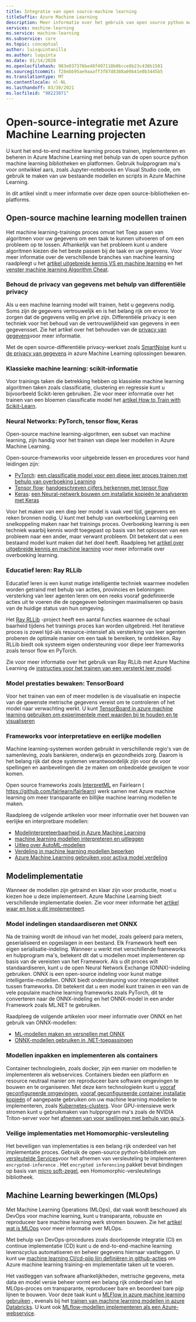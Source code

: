 ```yaml
---
title: Integratie van open source-machine learning
titleSuffix: Azure Machine Learning
description: Meer informatie over het gebruik van open source python machine learning frameworks om end-to-end machine learning oplossingen in Azure Machine Learning te trainen, implementeren en beheren.
services: machine-learning
ms.service: machine-learning
ms.subservice: core
ms.topic: conceptual
author: luisquintanilla
ms.author: luquinta
ms.date: 01/14/2020
ms.openlocfilehash: 983e037376be48f497118b06cce8b23c430b1501
ms.sourcegitcommit: f28ebb95ae9aaaff3f87d8388a09b41e0b3445b5
ms.translationtype: MT
ms.contentlocale: nl-NL
ms.lasthandoff: 03/30/2021
ms.locfileid: "98223071"
---
```

# <a name="open-source-integration-with-azure-machine-learning-projects"></a>Open-source-integratie met Azure Machine Learning projecten

U kunt het end-to-end machine learning proces trainen, implementeren en beheren in Azure Machine Learning met behulp van de open source python machine learning bibliotheken en platformen.  Gebruik hulpprogram ma's voor ontwikkel aars, zoals Jupyter-notebooks en Visual Studio code, om gebruik te maken van uw bestaande modellen en scripts in Azure Machine Learning.  

In dit artikel vindt u meer informatie over deze open source-bibliotheken en-platforms.

## <a name="train-open-source-machine-learning-models"></a>Open-source machine learning modellen trainen

Het machine learning-trainings proces omvat het Toep assen van algoritmen voor uw gegevens om een taak te kunnen uitvoeren of om een probleem op te lossen. Afhankelijk van het probleem kunt u andere algoritmen kiezen die het beste passen bij de taak en uw gegevens. Voor meer informatie over de verschillende branches van machine learning raadpleegt u het [artikel uitgebreide kennis VS en machine learning](./concept-deep-learning-vs-machine-learning.md) en het [venster machine learning Algorithm Cheat](algorithm-cheat-sheet.md).

### <a name="preserve-data-privacy-using-differential-privacy"></a>Behoud de privacy van gegevens met behulp van differentiële privacy

Als u een machine learning model wilt trainen, hebt u gegevens nodig. Soms zijn de gegevens vertrouwelijk en is het belang rijk om ervoor te zorgen dat de gegevens veilig en privé zijn. Differentiële privacy is een techniek voor het behoud van de vertrouwelijkheid van gegevens in een gegevensset. Zie het artikel over het behouden van de [privacy van gegevens](concept-differential-privacy.md)voor meer informatie. 

Met de open source-differentiële privacy-werkset zoals [SmartNoise](https://github.com/opendifferentialprivacy/smartnoise-core-python) kunt u [de privacy van gegevens](how-to-differential-privacy.md) in azure Machine Learning oplossingen bewaren.

### <a name="classical-machine-learning-scikit-learn"></a>Klassieke machine learning: scikit-informatie

Voor trainings taken die betrekking hebben op klassieke machine learning algoritmen taken zoals classificatie, clustering en regressie kunt u bijvoorbeeld Scikit-leren gebruiken. Zie voor meer informatie over het trainen van een bloemen classificatie model het [artikel How to Train with Scikit-Learn](how-to-train-scikit-learn.md).

### <a name="neural-networks-pytorch-tensorflow-keras"></a>Neural Networks: PyTorch, tensor flow, Keras

Open-source machine learning-algoritmen, een subset van machine learning, zijn handig voor het trainen van diepe leer modellen in Azure Machine Learning.

Open-source-frameworks voor uitgebreide lessen en procedures voor hand leidingen zijn:

 *  [PyTorch](https://github.com/pytorch/pytorch): [een classificatie model voor een diepe leer proces trainen met behulp van overboeking Learning](how-to-train-pytorch.md) 
 *  [Tensor flow](https://github.com/tensorflow/tensorflow): [handgeschreven cijfers herkennen met tensor flow](how-to-train-tensorflow.md)
 *  [Keras](https://github.com/keras-team/keras): [een Neural-netwerk bouwen om installatie kopieën te analyseren met Keras](how-to-train-keras.md)

Voor het maken van een diep leer model is vaak veel tijd, gegevens en reken bronnen nodig. U kunt met behulp van overboeking Learning een snelkoppeling maken naar het trainings proces. Overboeking learning is een techniek waarbij kennis wordt toegepast op basis van het oplossen van een probleem naar een ander, maar verwant probleem. Dit betekent dat u een bestaand model kunt maken dat het doel heeft. Raadpleeg het [artikel over uitgebreide kennis en machine learning](concept-deep-learning-vs-machine-learning.md#what-is-transfer-learning) voor meer informatie over overboeking learning.

### <a name="reinforcement-learning-ray-rllib"></a>Educatief leren: Ray RLLib

Educatief leren is een kunst matige intelligentie techniek waarmee modellen worden getraind met behulp van acties, provincies en beloningen: versterking van leer agenten leren om een reeks vooraf gedefinieerde acties uit te voeren die de opgegeven beloningen maximaliseren op basis van de huidige status van hun omgeving. 

Het [Ray RLLib](https://github.com/ray-project/ray) -project heeft een aantal functies waarmee de schaal baarheid tijdens het trainings proces kan worden uitgebreid. Het iteratieve proces is zowel tijd-als resource-intensief als versterking van leer agenten proberen de optimale manier om een taak te bereiken, te ontdekken.  Ray RLLib biedt ook systeem eigen ondersteuning voor diepe leer frameworks zoals tensor flow en PyTorch.  

Zie voor meer informatie over het gebruik van Ray RLLib met Azure Machine Learning de [instructies voor het trainen van een versterkt leer model](how-to-use-reinforcement-learning.md).

### <a name="monitor-model-performance-tensorboard"></a>Model prestaties bewaken: TensorBoard

Voor het trainen van een of meer modellen is de visualisatie en inspectie van de gewenste metrische gegevens vereist om te controleren of het model naar verwachting werkt. U kunt [TensorBoard in azure machine learning gebruiken om experimentele meet waarden bij te houden en te visualiseren](./how-to-monitor-tensorboard.md)

### <a name="frameworks-for-interpretable-and-fair-models"></a>Frameworks voor interpretatieve en eerlijke modellen

Machine learning-systemen worden gebruikt in verschillende regio's van de samenleving, zoals bankieren, onderwijs en gezondheids zorg. Daarom is het belang rijk dat deze systemen verantwoordelijk zijn voor de voor spellingen en aanbevelingen die ze maken om onbedoelde gevolgen te voor komen.

Open source frameworks zoals [InterpretML](https://github.com/interpretml/interpret/) en Fairlearn ( https://github.com/fairlearn/fairlearn) werk samen met Azure machine learning om meer transparante en billijke machine learning modellen te maken.

Raadpleeg de volgende artikelen voor meer informatie over het bouwen van eerlijke en interpretbare modellen:

- [Modelinterpreteerbaarheid in Azure Machine Learning](how-to-machine-learning-interpretability.md)
- [machine learning modellen interpreteren en uitleggen](how-to-machine-learning-interpretability-aml.md)
- [Uitleg over AutoML-modellen](how-to-machine-learning-interpretability-automl.md)
- [Verdeling in machine learning modellen beperken](concept-fairness-ml.md)
- [Azure Machine Learning gebruiken voor activa model verdeling](how-to-machine-learning-fairness-aml.md)

## <a name="model-deployment"></a>Modelimplementatie

Wanneer de modellen zijn getraind en klaar zijn voor productie, moet u kiezen hoe u deze implementeert. Azure Machine Learning biedt verschillende implementatie doelen. Zie voor meer informatie het [artikel waar en hoe u dit implementeert](./how-to-deploy-and-where.md).

### <a name="standardize-model-formats-with-onnx"></a>Model indelingen standaardiseren met ONNX

Na de training wordt de inhoud van het model, zoals geleerd para meters, geserialiseerd en opgeslagen in een bestand. Elk Framework heeft een eigen serialisatie-indeling. Wanneer u werkt met verschillende frameworks en hulpprogram ma's, betekent dit dat u modellen moet implementeren op basis van de vereisten van het Framework. Als u dit proces wilt standaardiseren, kunt u de open Neural Network Exchange (ONNX)-indeling gebruiken. ONNX is een open-source indeling voor kunst matige intelligentie-modellen. ONNX biedt ondersteuning voor interoperabiliteit tussen frameworks. Dit betekent dat u een model kunt trainen in een van de vele populaire machine learning frameworks zoals PyTorch, dit te converteren naar de ONNX-indeling en het ONNX-model in een ander Framework zoals ML.NET te gebruiken.

Raadpleeg de volgende artikelen voor meer informatie over ONNX en het gebruik van ONNX-modellen:

- [ML-modellen maken en versnellen met ONNX](concept-onnx.md)
- [ONNX-modellen gebruiken in .NET-toepassingen](how-to-use-automl-onnx-model-dotnet.md)

### <a name="package-and-deploy-models-as-containers"></a>Modellen inpakken en implementeren als containers

Container technologieën, zoals docker, zijn een manier om modellen te implementeren als webservices. Containers bieden een platform en resource neutraal manier om reproduceer bare software omgevingen te bouwen en te organiseren. Met deze kern technologieën kunt u [vooraf geconfigureerde omgevingen](./how-to-use-environments.md), [vooraf geconfigureerde container installatie kopieën](./how-to-deploy-custom-docker-image.md) of aangepaste gebruiken om uw machine learning modellen te implementeren, zoals [Kubernetes-clusters](./how-to-deploy-azure-kubernetes-service.md?tabs=python). Voor GPU-intensieve werk stromen kunt u gebruikmaken van hulpprogram ma's zoals de NVIDIA Triton-server voor het [afnemen van voor spellingen met behulp van gpu's](how-to-deploy-with-triton.md?tabs=python).

### <a name="secure-deployments-with-homomorphic-encryption"></a>Veilige implementaties met Homomorphic-versleuteling

Het beveiligen van implementaties is een belang rijk onderdeel van het implementatie proces. Gebruik de open-source python-bibliotheek om [versleutelde Services](how-to-homomorphic-encryption-seal.md)voor het afnemen van versleuteling te implementeren `encrypted-inference` . Het `encrypted inferencing` pakket bevat bindingen op basis van [micro soft-zegel](https://github.com/Microsoft/SEAL), een Homomorphic-versleutelings bibliotheek.

## <a name="machine-learning-operations-mlops"></a>Machine Learning bewerkingen (MLOps)

Met Machine Learning Operations (MLOps), dat vaak wordt beschouwd als DevOps voor machine learning, kunt u transparante, robuuste en reproduceer bare machine learning werk stromen bouwen. Zie het [artikel wat is MLOps](./concept-model-management-and-deployment.md) voor meer informatie over MLOps. 

Met behulp van DevOps-procedures zoals doorlopende integratie (CI) en continue implementatie (CD) kunt u de end-to-end-machine learning levenscyclus automatiseren en beheer gegevens hiernaar vastleggen. U kunt uw [machine learning CI/cd-pijp lijn definiëren in github-acties](./how-to-github-actions-machine-learning.md) om Azure machine learning training-en implementatie taken uit te voeren. 

Het vastleggen van software afhankelijkheden, metrische gegevens, meta data en model versie beheer vormt een belang rijk onderdeel van het MLOps-proces om transparante, reproduceer bare en beoordeel bare pijp lijnen te bouwen. Voor deze taak kunt u [MLFlow in azure machine learning gebruiken](how-to-use-mlflow.md) , evenals bij het [trainen van machine learning modellen in azure Databricks](./how-to-use-mlflow-azure-databricks.md). U kunt ook [MLflow-modellen implementeren als een Azure-webservice](how-to-deploy-mlflow-models.md). 
